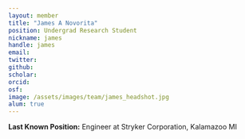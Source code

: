 ```yaml
---
layout: member
title: "James A Novorita"
position: Undergrad Research Student
nickname: james
handle: james 
email: 
twitter:
github: 
scholar: 
orcid:
osf: 
image: /assets/images/team/james_headshot.jpg
alum: true
---
```


__Last Known Position:__ Engineer at Stryker Corporation, Kalamazoo MI